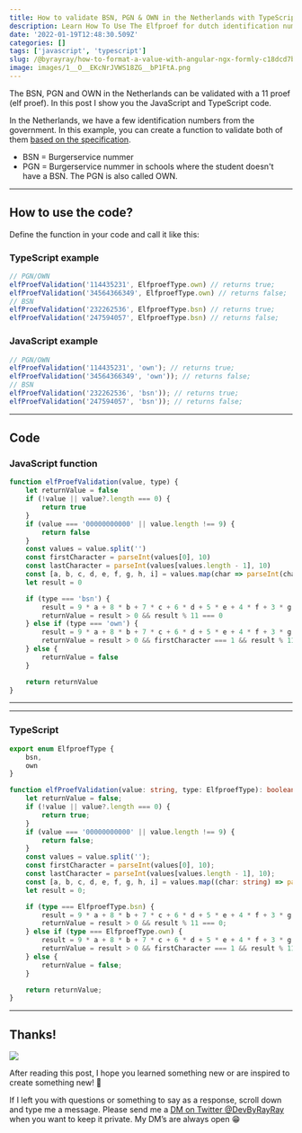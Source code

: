 ```yaml
---
title: How to validate BSN, PGN & OWN in the Netherlands with TypeScript/JavaScript
description: Learn How To Use The Elfproef for dutch identification numbers
date: '2022-01-19T12:48:30.509Z'
categories: []
tags: ['javascript', 'typescript']
slug: /@byrayray/how-to-format-a-value-with-angular-ngx-formly-c18dcd7be647
image: images/1__O__EKcNrJVWS18ZG__bP1FtA.png
---
```


The BSN, PGN and OWN in the Netherlands can be validated with a 11 proef (elf proef). In this post I show you the JavaScript and TypeScript code.

In the Netherlands, we have a few identification numbers from the government. In this example, you can create a function to validate both of them [based on the specification](https://developers.wiki.kennisnet.nl/index.php?title=OSO:2022/beveiliging/versleuteling_bsn).

-   BSN = Burgerservice nummer
-   PGN = Burgerservice nummer in schools where the student doesn't have a BSN. The PGN is also called OWN.

---

## How to use the code?

Define the function in your code and call it like this:

### TypeScript example

```typescript
// PGN/OWN
elfProefValidation('114435231', ElfproefType.own) // returns true;
elfProefValidation('34564366349', ElfproefType.own) // returns false;
// BSN
elfProefValidation('232262536', ElfproefType.bsn) // returns true;
elfProefValidation('247594057', ElfproefType.bsn) // returns false;
```

### JavaScript example

```javascript
// PGN/OWN
elfProefValidation('114435231', 'own'); // returns true;
elfProefValidation('34564366349', 'own')); // returns false;
// BSN
elfProefValidation('232262536', 'bsn')); // returns true;
elfProefValidation('247594057', 'bsn')); // returns false;
```

<runkit link="https://runkit.com/devbyrayray/elfproef"></runkit>

---

## Code

### JavaScript function

```js
function elfProefValidation(value, type) {
	let returnValue = false
	if (!value || value?.length === 0) {
		return true
	}
	if (value === '00000000000' || value.length !== 9) {
		return false
	}
	const values = value.split('')
	const firstCharacter = parseInt(values[0], 10)
	const lastCharacter = parseInt(values[values.length - 1], 10)
	const [a, b, c, d, e, f, g, h, i] = values.map(char => parseInt(char, 10))
	let result = 0

	if (type === 'bsn') {
		result = 9 * a + 8 * b + 7 * c + 6 * d + 5 * e + 4 * f + 3 * g + 2 * h + -1 * i
		returnValue = result > 0 && result % 11 === 0
	} else if (type === 'own') {
		result = 9 * a + 8 * b + 7 * c + 6 * d + 5 * e + 4 * f + 3 * g + 2 * h
		returnValue = result > 0 && firstCharacter === 1 && result % 11 === lastCharacter + 5
	} else {
		returnValue = false
	}

	return returnValue
}
```

---

<ContentAd topics="typescript|javascript"></ContentAd>

---


### TypeScript

```ts
export enum ElfproefType {
    bsn,
    own
}

function elfProefValidation(value: string, type: ElfproefType): boolean {
    let returnValue = false;
    if (!value || value?.length === 0) {
        return true;
    }
    if (value === '00000000000' || value.length !== 9) {
        return false;
    }
    const values = value.split('');
    const firstCharacter = parseInt(values[0], 10);
    const lastCharacter = parseInt(values[values.length - 1], 10);
    const [a, b, c, d, e, f, g, h, i] = values.map((char: string) => parseInt(char, 10));
    let result = 0;

    if (type === ElfproefType.bsn) {
        result = 9 * a + 8 * b + 7 * c + 6 * d + 5 * e + 4 * f + 3 * g + 2 * h + -1 * i;
        returnValue = result > 0 && result % 11 === 0;
    } else if (type === ElfproefType.own) {
        result = 9 * a + 8 * b + 7 * c + 6 * d + 5 * e + 4 * f + 3 * g + 2 * h;
        returnValue = result > 0 && firstCharacter === 1 && result % 11 === lastCharacter + 5;
    } else {
        returnValue = false;
    }

    return returnValue;
}
```

---

## Thanks!

![](/images/0__4aTcitCaVTWHHeiO.jpg)

After reading this post, I hope you learned something new or are inspired to create something new! 🤗

If I left you with questions or something to say as a response, scroll down and type me a message. Please send me a [DM on Twitter @DevByRayRay](https://twitter.com/@devbyrayray) when you want to keep it private. My DM’s are always open 😁
